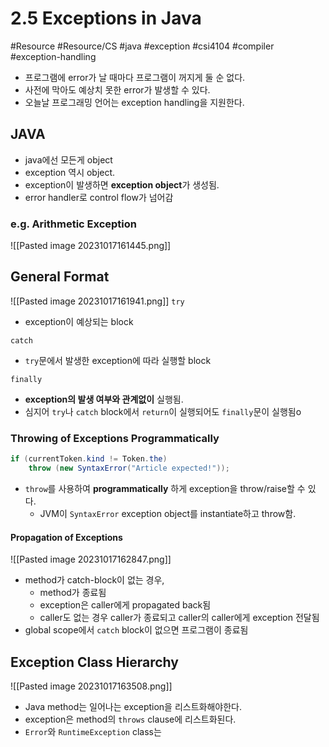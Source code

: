 # 2.5 Exceptions in Java
#Resource #Resource/CS #java #exception #csi4104 #compiler #exception-handling

- 프로그램에 error가 날 때마다 프로그램이 꺼지게 둘 순 없다.
- 사전에 막아도 예상치 못한 error가 발생할 수 있다.
- 오늘날 프로그래밍 언어는 exception handling을 지원한다.


## JAVA
- java에선 모든게 object
- exception 역시 object.
- exception이 발생하면 **exception object**가 생성됨.
- error handler로 control flow가 넘어감


### e.g. Arithmetic Exception
![[Pasted image 20231017161445.png]]


## General Format
![[Pasted image 20231017161941.png]]
`try`
- exception이 예상되는 block

`catch`
- `try`문에서 발생한 exception에 따라 실행할 block

`finally`
- **exception의 발생 여부와 관계없이** 실행됨.
- 심지어 `try`나 `catch` block에서 `return`이 실행되어도 `finally`문이 실행됨o

### Throwing of Exceptions Programmatically
```java
if (currentToken.kind != Token.the)
	throw (new SyntaxError("Article expected!"));
```
- `throw`를 사용하여 **programmatically** 하게 exception을 throw/raise할 수 있다.
	- JVM이 `SyntaxError` exception object를 instantiate하고 throw함.

#### Propagation of Exceptions
![[Pasted image 20231017162847.png]]
- method가 catch-block이 없는 경우,
	- method가 종료됨
	- exception은 caller에게 propagated back됨
	- caller도 없는 경우 caller가 종료되고 caller의 caller에게 exception 전달됨
-  global scope에서 `catch` block이 없으면 프로그램이 종료됨

## Exception Class Hierarchy
![[Pasted image 20231017163508.png]]
- Java method는 일어나는 exception을 리스트화해야한다.
- exception은 method의 `throws` clause에 리스트화된다.
- `Error`와 `RuntimeException` class는 

